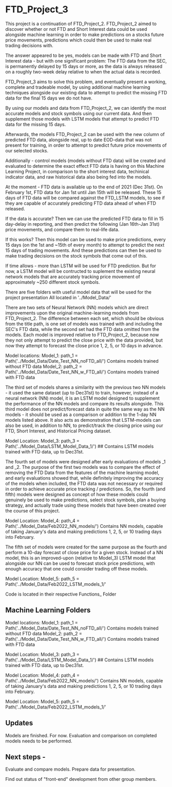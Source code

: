 # FTD_Project_3

This project is a continuation of FTD_Project_2. FTD_Project_2 aimed to discover whether or not FTD and Short Interest data could be used alongside machine learning in order to make predictions on a stocks future price movements, predictions which could then be used to make real trading decisions with.

The answer appeared to be yes, models can be made with FTD and Short Interest data - but with one significant problem: The FTD data from the SEC, is permanently delayed by 15 days or more, as the data is always released on a roughly two-week delay relative to when the actual data is recorded. 

FTD_Project_3 aims to solve this problem, and eventually present a working, complete and tradeable model, by using additional machine learning techniques alongside our existing data to attempt to predict the missing FTD data for the final 15 days we do not have. 

By using our models and data from FTD_Project_2, we can identify the most accurate models and stock symbols using our current data. And then supplement those models with LSTM models that attempt to predict FTD data for the missing 15 days. 

Afterwards, the models FTD_Project_2 can be used with the new column of predicted FTD data, alongside real, up to date EOD-data that was not present for training, in order to attempt to predict future price movements of our selected stocks. 

Additionally - control models (models without FTD data) will be created and evaluated to determine the exact effect FTD data is having on this Machine Learning Project, in comparison to the short interest data, techinical indicator data, and raw historical data also being fed into the models. 

At the moment - FTD data is available up to the end of 2021 (Dec 31st). On February 1st, FTD data for Jan 1st until Jan 15th will be released. These 15 days of FTD data will be compared against the FTD_LSTM models, to see if they are capable of accurately predicting FTD data ahead of when FTD released. 

If the data is accurate? Then we can use the predicted FTD data to fill in 15 day-delay in reporting, and then predict the following (Jan 16th-Jan 31st) price movements, and compare them to real-life data. 

If this works? Then this model can be used to make price predictions, every 15 days (on the 1st and ~15th of every month) to attempt to predict the next 15 days of trading movements. And these predictions can then be used to make trading decisions on the stock symbols that come out of this. 

If time allows - more than LSTM will be used for FTD prediction. But for now, a LSTM model will be contructed to suplement the existing neural network models that are accurately tracking price movement of approximately ~250 different stock symbols. 





There are five folders with useful model data that will be used for the project presentation
All located in '../Model_Data/'

There are two sets of Neural Network (NN) models which are direct improvements upon the original machine-learning models from FTD_Project_2. The difference between each set, which should be obvious from the title path, is one set of models was trained with and including the SEC's FTD data, while the second set had the FTD data omitted from the models. Each model is improved relative to FTD_Project_2, because now they not only attempt to predict the close price with the data provided, but now they attempt to forecast the close price 1, 2, 5, or 10 days in advance. 

Model locations: 
Model_1: 
path_1 = Path('../Model_Data/Date_Test_NN_noFTD_all/')   Contains models trained without FTD data
Model_2: 
path_2 = Path('../Model_Data/Date_Test_NN_w_FTD_all/')   Contains models trained with FTD data 



The third set of models shares a similarity with the previous two NN models - it used the same dataset (up to Dec31st) to train, however, instead of a neural network (NN) model, it is an LSTM model designed to supplement the performance of the NN models and compare its results alongside. This third model does not predict/forecast data in quite the same way as the NN models - it should be used as a comparison or addition to the 1-day NN models listed above. It also acts as demonstration that LSTM-models can also be used, in addition to NN, to predict/track the closing price using our FTD, Short Interest, and Historical Pricing dataset. 

Model Location:
Model_3: 
path_3 = Path('../Model_Data/LSTM_Model_Data_1/')  ## Contains LSTM models trained with FTD data, up to Dec31st. 



The fourth set of models were designed after early evaluations of models _1 and _2. The purpose of the first two models was to compare the effect of removing the FTD Data from the features of the machine learning model, and early evaluations showed that, while definitely improving the accuracy of the models when included, the FTD data was not necessary or required in order to achieve accurate price tracking / predictions. So, the fourth (and fifth) models were designed as concept of how these models could genuinely be used to make predictions, select stock symbols, plan a buying strategy, and actually trade using these models that have been created over the course of this project. 

Model Location:
Model_4:
path_4 = Path('../Model_Data/Feb2022_NN_models/') Contains NN models, capable of taking January's data and making predictions 1, 2, 5, or 10 trading days into February. 
    
The fifth set of models were created for the same purpose as the fourth and perform a 10-day forecast of close price for a given stock. Instead of a NN model, this is an improved-upon (relative to Model_3) LSTM model that alongside our NN can be used to forecast stock price predictions, with enough accuracy that one could consider trading off these models. 

Model Location:
Model_5:
path_5 = Path('../Model_Data/Feb2022_LSTM_models_1/'






Code is located in their respective Functions_ Folder


## Machine Learning Folders

Model locations: 
Model_1: 
path_1 = Path('../Model_Data/Date_Test_NN_noFTD_all/')   Contains models trained without FTD data
Model_2: 
path_2 = Path('../Model_Data/Date_Test_NN_w_FTD_all/')   Contains models trained with FTD data 

Model Location:
Model_3: 
path_3 = Path('../Model_Data/LSTM_Model_Data_1/')  ## Contains LSTM models trained with FTD data, up to Dec31st. 

Model Location:
Model_4:
path_4 = Path('../Model_Data/Feb2022_NN_models/') Contains NN models, capable of taking January's data and making predictions 1, 2, 5, or 10 trading days into February. 

Model Location:
Model_5:
path_5 = Path('../Model_Data/Feb2022_LSTM_models_1/'


## Updates 

Models are finished. For now. Evaluation and comparison on completed models needs to be performed. 

## Next steps - 

Evaluate and compare models. Prepare data for presentation. 

Find out status of "front-end" development from other group members. 